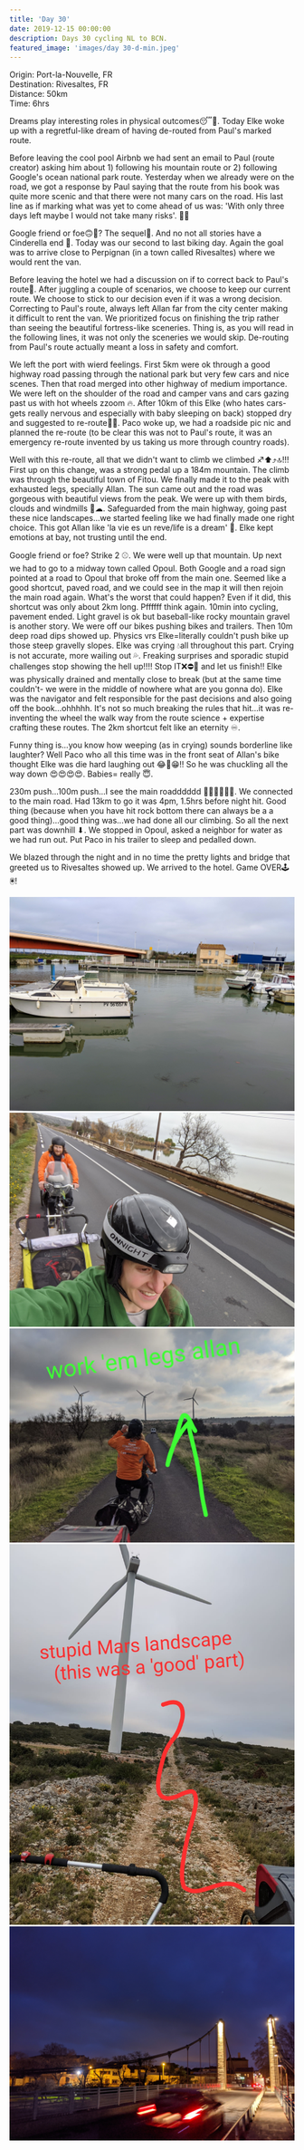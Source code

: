 ```yaml
---
title: 'Day 30'
date: 2019-12-15 00:00:00
description: Days 30 cycling NL to BCN.
featured_image: 'images/day 30-d-min.jpeg'
---
```


Origin: Port-la-Nouvelle, FR <br>
Destination: Rivesaltes, FR <br>
Distance: 50km <br>
Time: 6hrs <br>

Dreams play interesting roles in physical outcomes😴💭. Today Elke woke up with a regretful-like dream of having de-routed from Paul's marked route.

Before leaving the cool pool Airbnb we had sent an email to Paul (route creator) asking him about 1) following his mountain route or 2) following Google's ocean national park route. Yesterday when we already were on the road, we got a response by Paul saying that the route from his book was quite more scenic and that there were not many cars on the road. His last line as if marking what was yet to come ahead of us was: 'With only three days left maybe I would not take many risks'. 🧙‍♂

Google friend or foe🙃🙂? The sequel📕. And no not all stories have a Cinderella end 👸. Today was our second to last biking day. Again the goal was to arrive close to Perpignan (in a town called Rivesaltes) where we would rent the van.

Before leaving the hotel we had a discussion on if to correct back to Paul's route🔀. After juggling a couple of scenarios, we choose to keep our current route. We choose to stick to our decision even if it was a wrong decision. Correcting to Paul's route, always left Allan far from the city center making it difficult to rent the van. We prioritized focus on finishing the trip rather than seeing the beautiful fortress-like sceneries. Thing is, as you will read in the following lines, it was not only the sceneries we would skip. De-routing from Paul's route actually meant a loss in safety and comfort.

We left the port with wierd feelings. First 5km were ok through a good highway road passing through the national park but very few cars and nice scenes. Then that road merged into other highway of medium importance. We were left on the shoulder of the road and camper vans and cars gazing past us with hot wheels zzoom 🔥. After 10km of this Elke (who hates cars-gets really nervous and especially with baby sleeping on back) stopped dry and suggested to re-route🙋‍♀. Paco woke up, we had a roadside pic nic and planned the re-route (to be clear this was not to Paul's route, it was an emergency re-route invented by us taking us more through country roads).

Well with this re-route, all that we didn't want to climb we climbed ♐⬆⤴🔝!!! First up on this change, was a strong pedal up a 184m mountain. The climb was through the beautiful town of Fitou. We finally made it to the peak with exhausted legs, specially Allan. The sun came out and the road was gorgeous with beautiful views from the peak. We were up with them birds, clouds and windmills 🦅☁. Safeguarded from the main highway, going past these nice landscapes...we started feeling like we had finally made one right choice. This got Allan like 'la vie es un reve/life is a dream' 🕺. Elke kept emotions at bay, not trusting until the end.

Google friend or foe? Strike 2 ⚾. We were well up that mountain. Up next we had to go to a midway town called Opoul. Both Google and a road sign pointed at a road to Opoul that broke off from the main one. Seemed like a good shortcut, paved road, and we could see in the map it will then rejoin the main road again. What's the worst that could happen? Even if it did, this shortcut was only about 2km long. Pffffff think again. 10min into cycling, pavement ended. Light gravel is ok but baseball-like rocky mountain gravel is another story. We were off our bikes pushing bikes and trailers. Then 10m deep road dips showed up. Physics vrs Elke=literally couldn't push bike up those steep gravelly slopes. Elke was crying 💧all throughout this part. Crying is not accurate, more wailing out 💦. Freaking surprises and sporadic stupid challenges stop showing the hell up!!!! Stop IT❌⛔🚫 and let us finish!! Elke was physically drained and mentally close to break (but at the same time couldn't- we were in the middle of nowhere what are you gonna do). Elke was the navigator and felt responsible for the past decisions and also going off the book...ohhhhh. It's not so much breaking the rules that hit...it was re-inventing the wheel the walk way from the route science + expertise crafting these routes. The 2km shortcut felt like an eternity ♾.

Funny thing is...you know how weeping (as in crying) sounds borderline like laughter? Well Paco who all this time was in the front seat of Allan's bike thought Elke was die hard laughing out 😂🤣😁!! So he was chuckling all the way down 😍😍😍😍. Babies= really 😇.

230m push...100m push...I see the main roadddddd 🥳🥳🥳🥳🥳🥳. We connected to the main road. Had 13km to go it was 4pm, 1.5hrs before night hit. Good thing (because when you have hit rock bottom there can always be a a good thing)...good thing was...we had done all our climbing. So all the next part was downhill ⬇. We stopped in Opoul, asked a neighbor for water as we had run out. Put Paco in his trailer to sleep and pedalled down.

We blazed through the night and in no time the pretty lights and bridge that greeted us to Rivesaltes showed up. We arrived to the hotel. Game OVER🕹🖲!


<div class="gallery" data-columns="3">
	<img src="/images/day 30-a-min.jpg">
	<img src="/images/day 30-b-min.jpg">
	<img src="/images/day 30-c-min.jpeg">
	<img src="/images/day 30-d-min.jpeg">
	<img src="/images/day 30-e-min.jpg">
</div>
